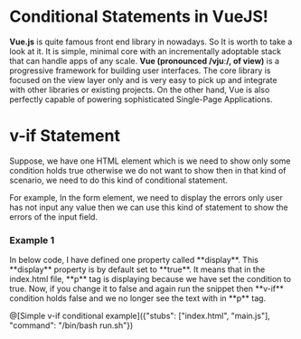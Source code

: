 # Conditional Statements in VueJS!

**Vue.js** is quite famous front end library in nowadays. So It is worth to take a look at it. It is simple, minimal core with an incrementally adoptable stack that can handle apps of any scale. **Vue (pronounced /vjuː/, of view)** is a progressive framework for building user interfaces. The core library is focused on the view layer only and is very easy to pick up and integrate with other libraries or existing projects. On the other hand, Vue is also perfectly capable of powering sophisticated Single-Page Applications.

# v-if Statement
Suppose, we have one HTML element which is we need to show only some condition holds true otherwise we do not want to show then in that kind of scenario, we need to do this kind of conditional statement.

For example, In the form element, we need to display the errors only user has not input any value then we can use this kind of statement to show the errors of the input field.

<h3>Example 1</h3>
In below code, I have defined one property called **display**. This **display** property is by default set to **true**. It means that in the index.html file, **p** tag is displaying because we have set the condition to true. Now, if you change it to false and again run the snippet then **v-if** condition holds false and we no longer see the text with in **p** tag.

@[Simple v-if conditional example]({"stubs": ["index.html", "main.js"], "command": "/bin/bash run.sh"})
